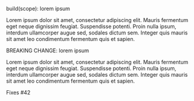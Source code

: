 <!-- The header is mandatory and must conform to the Commit Message Header format.
<type>(<scope>): <short summary>
  │       │             │
  │       │             └─⫸ Summary in present tense. Not capitalized. No period at the end.
  │       │
  │       └─⫸ Commit Scope: deps|templates|github-actions|displays|speakers
  │
  └─⫸ Commit Type: build|ci|docs|feat|fix|perf|refactor|test

The <summary> field is mandatory, the (<scope>) field is optional. -->
build(scope): lorem ipsum

<!-- The body is mandatory for all commits except for those of type "docs". When the body is present it must be at least 20 characters long and must conform to the Commit Message Body format.
Just as in the summary, use the imperative, present tense: "fix" not "fixed" nor "fixes".

Explain the motivation for the change in the commit message body. This commit message should explain why you are making the change. You can include a comparison of the previous behavior with the new behavior in order to illustrate the impact of the change.-->
Lorem ipsum dolor sit amet, consectetur adipiscing elit. Mauris fermentum eget neque dignissim feugiat. Suspendisse potenti. Proin nulla ipsum, interdum ullamcorper augue sed, sodales dictum sem. Integer quis mauris sit amet leo condimentum fermentum quis et sapien. 

<!-- The footer is optional. The Commit Message Footer format describes what the footer is used for and the structure it must have.
The footer can contain information about breaking changes and deprecations and is also the place to reference GitHub issues and other PRs that this commit closes or is related to.

For example:
BREAKING CHANGE: <breaking change summary>
<BLANK LINE>
<breaking change description + migration instructions>
<BLANK LINE>
<BLANK LINE>
Fixes #<issue number> 

or

DEPRECATED: <what is deprecated>
<BLANK LINE>
<deprecation description + recommended update path>
<BLANK LINE>
<BLANK LINE>
Closes #<pr number>-->
BREAKING CHANGE: lorem ipsum

Lorem ipsum dolor sit amet, consectetur adipiscing elit. Mauris fermentum eget neque dignissim feugiat. Suspendisse potenti. Proin nulla ipsum, interdum ullamcorper augue sed, sodales dictum sem. Integer quis mauris sit amet leo condimentum fermentum quis et sapien. 

Fixes #42

<!-- Acknowledgment : https://github.com/angular/angular/blob/16fa9839890f9862bbe86e465add0e2a99c214e9/contributing-docs/commit-message-guidelines.md -->